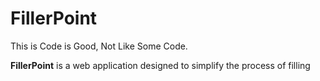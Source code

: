 # FillerPoint

This is Code is Good, Not Like Some Code.

**FillerPoint** is a web application designed to simplify the process of filling